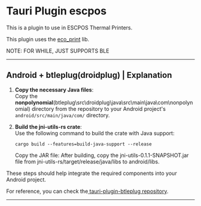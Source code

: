 # Tauri Plugin escpos

This is a plugin to use in ESCPOS Thermal Printers.

This plugin uses the <a href="https://github.com/lnxdxtf/eco_print">eco_print</a> lib.


NOTE: FOR WHILE, JUST SUPPORTS BLE

---

## Android + btleplug(droidplug) | Explanation 

1. **Copy the necessary Java files**:  
   Copy the **nonpolynomial**(btleplug\src\droidplug\java\src\main\java\com\nonpolynomial) directory from the repository to your Android project's `android/src/main/java/com/` directory.

2. **Build the jni-utils-rs crate**:  
   Use the following command to build the crate with Java support:
   ```shell
   cargo build --features=build-java-support --release
   ```
   Copy the JAR file:
   After building, copy the jni-utils-0.1.1-SNAPSHOT.jar file from jni-utils-rs/target/release/java/libs to android/libs.

These steps should help integrate the required components into your Android project.


For reference, you can check the<a href="https://github.com/Dreaming-Codes/tauri-plugin-btleplug/tree/master"> tauri-plugin-btleplug repository</a>.

---

